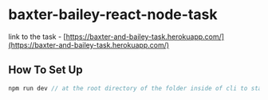 # baxter-bailey-react-node-task

link to the task - [https://baxter-and-bailey-task.herokuapp.com/](https://baxter-and-bailey-task.herokuapp.com/) 

## How To Set Up

```jsx
npm run dev // at the root directory of the folder inside of cli to start up server and client 
```
